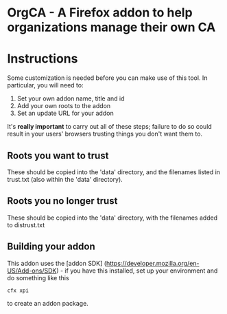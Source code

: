 # OrgCA - A Firefox addon to help organizations manage their own CA

# Instructions

Some customization is needed before you can make use of this tool. In
particular, you will need to:

1. Set your own addon name, title and id
2. Add your own roots to the addon
3. Set an update URL for your addon

It's **really important** to carry out all of these steps; failure to do so
could result in your users' browsers trusting things you don't want them to.

## Roots you want to trust

These should be copied into the 'data' directory, and the filenames listed in trust.txt (also within the 'data' directory).

## Roots you no longer trust

These should be copied into the 'data' directory, with the filenames added to distrust.txt

## Building your addon

This addon uses the [addon SDK] (https://developer.mozilla.org/en-US/Add-ons/SDK) - if you have this installed, set up your environment and do something like this

``` bash
cfx xpi
```
to create an addon package.
